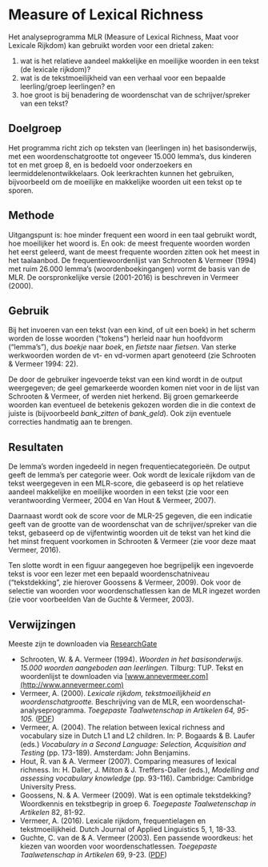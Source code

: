 # Measure of Lexical Richness

Het analyseprogramma MLR (Measure of Lexical Richness, Maat voor Lexicale Rijkdom) kan gebruikt worden voor een drietal zaken:

1. wat is het relatieve aandeel makkelijke en moeilijke woorden in een tekst (de lexicale rijkdom)?
2. wat is de tekstmoeilijkheid van een verhaal voor een bepaalde leerling/groep leerlingen? en
3. hoe groot is bij benadering de woordenschat van de schrijver/spreker van een tekst?

## Doelgroep

Het programma richt zich op teksten van (leerlingen in) het basisonderwijs, met een woordenschatgrootte tot ongeveer 15.000 lemma’s, dus kinderen tot en met groep 8, en is bedoeld voor onderzoekers en leermiddelenontwikkelaars. Ook leerkrachten kunnen het gebruiken, bijvoorbeeld om de moeilijke en makkelijke woorden uit een tekst op te sporen.

## Methode

Uitgangspunt is: hoe minder frequent een woord in een taal gebruikt wordt, hoe moeilijker het woord is. En ook: de meest frequente woorden worden het eerst geleerd, want de meest frequente woorden zitten ook het meest in het taalaanbod. De frequentiewoordenlijst van Schrooten & Vermeer (1994) met ruim 26.000 lemma’s (woordenboekingangen) vormt de basis van de MLR. De oorspronkelijke versie (2001-2016) is beschreven in Vermeer (2000).

## Gebruik

Bij het invoeren van een tekst (van een kind, of uit een boek) in het scherm worden de losse woorden (“tokens”) herleid naar hun hoofdvorm (“lemma’s”), dus *boekje* naar *boek*, en *fietste* naar *fietsen*. Van sterke werkwoorden worden de vt- en vd-vormen apart genoteerd (zie Schrooten & Vermeer 1994: 22).

De door de gebruiker ingevoerde tekst van een kind wordt in de output weergegeven; de geel gemarkeerde woorden komen niet voor in de lijst van Schrooten & Vermeer, of werden niet herkend. Bij groen gemarkeerde woorden kan eventueel de betekenis gekozen worden die in die context de juiste is (bijvoorbeeld *bank_zitten* of *bank_geld*). Ook zijn eventuele correcties handmatig aan te brengen.

## Resultaten

De lemma’s worden ingedeeld in negen frequentiecategorieën. De output geeft de lemma’s per categorie weer. Ook wordt de lexicale rijkdom van de tekst weergegeven in een MLR-score, die gebaseerd is op het relatieve aandeel makkelijke en moeilijke woorden in een tekst (zie voor een verantwoording Vermeer, 2004 en Van Hout & Vermeer, 2007).

Daarnaast wordt ook de score voor de MLR-25 gegeven, die een indicatie geeft van de grootte van de woordenschat van de schrijver/spreker van die tekst, gebaseerd op de vijfentwintig woorden uit de tekst van het kind die het minst frequent voorkomen in Schrooten & Vermeer (zie voor deze maat Vermeer, 2016).

Ten slotte wordt in een figuur aangegeven hoe begrijpelijk een ingevoerde tekst is voor een lezer met een bepaald woordenschatniveau (“tekstdekking”, zie hierover Goossens & Vermeer, 2009). Ook voor de selectie van woorden voor woordenschatlessen kan de MLR ingezet worden (zie voor voorbeelden Van de Guchte & Vermeer, 2003).

## Verwijzingen

Meeste zijn te downloaden via [ResearchGate](https://www.researchgate.net/profile/Anne_Vermeer)

- Schrooten, W. & A. Vermeer (1994). *Woorden in het basisonderwijs. 15.000 woorden aangeboden aan leerlingen.* Tilburg: TUP. Tekst en woordenlijst te downloaden via [www.annevermeer.com](http://www.annevermeer.com)
- Vermeer, A. (2000). *Lexicale rijkdom, tekstmoeilijkheid en woordenschatgrootte.* Beschrijving van de MLR, een woordenschat-analyseprogramma. *Toegepaste Taalwetenschap in Artikelen 64, 95-105.* ([PDF](https://let.uvt.nl/general/people/avermeer/mlr/mlrttwia64.PDF))
- Vermeer, A. (2004). The relation between lexical richness and vocabulary size in Dutch L1 and L2 children. In: P. Bogaards & B. Laufer (eds.) *Vocabulary in a Second Language: Selection, Acquisition and Testing* (pp. 173-189). Amsterdam: John Benjamins.
- Hout, R. van & A. Vermeer (2007). Comparing measures of lexical richness. In: H. Daller, J. Milton & J. Treffers-Daller (eds.), *Modelling and assessing vocabulary knowledge* (pp. 93-116). Cambridge: Cambridge University Press.
- Goossens, N. & A. Vermeer (2009). Wat is een optimale tekstdekking? Woordkennis en tekstbegrip in groep 6. *Toegepaste Taalwetenschap in Artikelen* 82, 81-92.
- Vermeer, A. (2016). Lexicale rijkdom, frequentielagen en tekstmoeilijkheid. Dutch Journal of Applied Linguistics 5, 1, 18-33.
- Guchte, C. van de & A. Vermeer (2003). Een passende woordkeus: het kiezen van woorden voor woordenschatlessen. *Toegepaste Taalwetenschap in Artikelen* 69, 9-23. ([PDF](https://let.uvt.nl/general/people/avermeer/wrdlst/wrdkeusttwia.pdf))
